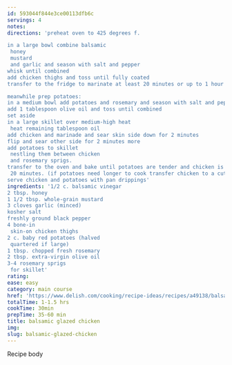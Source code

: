 ```yaml
---
id: 593044f844e3ce00113dfb6c
servings: 4
notes:
directions: 'preheat oven to 425 degrees f.

in a large bowl combine balsamic
 honey
 mustard
 and garlic and season with salt and pepper
whisk until combined
add chicken thighs and toss until fully coated
transfer to the fridge to marinate at least 20 minutes or up to 1 hour

meanwhile prep potatoes:
in a medium bowl add potatoes and rosemary and season with salt and pepper
add 1 tablespoon olive oil and toss until combined
set aside
in a large skillet over medium-high heat
 heat remaining tablespoon oil
add chicken and marinade and sear skin side down for 2 minutes
flip and sear other side for 2 minutes more
add potatoes to skillet
 nestling them between chicken
 and rosemary sprigs.
transfer to the oven and bake until potatoes are tender and chicken is cooked through
 20 minutes. (if potatoes need longer to cook transfer chicken to a cutting board to rest and continue cooking until potatoes are tender.)
serve chicken and potatoes with pan drippings'
ingredients: '1/2 c. balsamic vinegar
2 tbsp. honey
1 1/2 tbsp. whole-grain mustard
3 cloves garlic (minced)
kosher salt
freshly ground black pepper
4 bone-in
 skin-on chicken thighs
2 c. baby red potatoes (halved
 quartered if large)
1 tbsp. chopped fresh rosemary
2 tbsp. extra-virgin olive oil
3-4 rosemary sprigs
 for skillet'
rating:
ease: easy
category: main course
href: 'https://www.delish.com/cooking/recipe-ideas/recipes/a49138/balsamic-glazed-chicken/'
totalTime: 1-1.5 hrs
cookTime: 30min
prepTime: 35-60 min
title: balsamic glazed chicken
img:
slug: balsamic-glazed-chicken
---
```

Recipe body